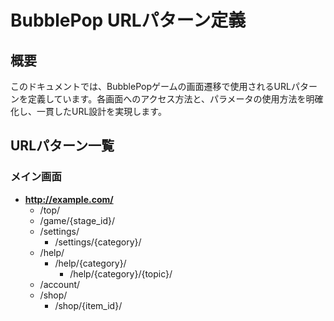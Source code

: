 # BubblePop URLパターン定義

## 概要
このドキュメントでは、BubblePopゲームの画面遷移で使用されるURLパターンを定義しています。各画面へのアクセス方法と、パラメータの使用方法を明確化し、一貫したURL設計を実現します。

## URLパターン一覧

### メイン画面
- **http://example.com/**
  - /top/
  - /game/{stage_id}/
  - /settings/
    - /settings/{category}/
  - /help/
    - /help/{category}/
      - /help/{category}/{topic}/
  - /account/
  - /shop/
    - /shop/{item_id}/
